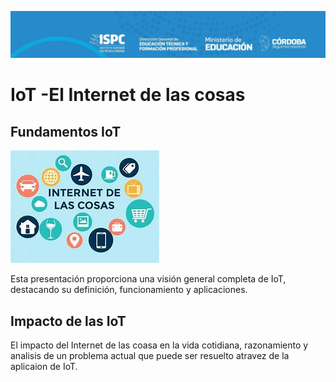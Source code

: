 ![Descripción de la imagen](../src/encabezado.jpg)

# IoT -El Internet de las cosas
## Fundamentos IoT

![img](../src/IOT.jfif)



Esta presentación proporciona una visión general completa de IoT, destacando su definición, funcionamiento y aplicaciones.

## Impacto de las IoT

El impacto del Internet de las coasa en la vida cotidiana, razonamiento y analisis de un problema actual que puede ser resuelto atravez de la aplicaion de IoT.